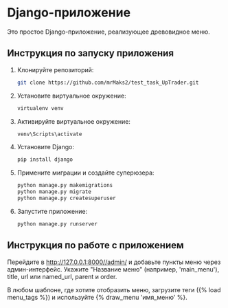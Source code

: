 # Django-приложение

Это простое Django-приложение, реализующее древовидное меню.

## Инструкция по запуску приложения

1.  Клонируйте репозиторий:

    ```bash
    git clone https://github.com/mrMaks2/test_task_UpTrader.git
    ```

2.  Установите виртуальное окружение:

    ```bash
    virtualenv venv
    ```

3.  Активируйте виртуальное окружение:

    ```bash
    venv\Scripts\activate
    ```

4.  Установите Django:

    ```bash
    pip install django
    ```

5.  Примените миграции и создайте суперюзера:

    ```bash
    python manage.py makemigrations
    python manage.py migrate
    python manage.py createsuperuser
    ```

6.  Запустите приложение:

    ```bash
    python manage.py runserver
    ```
    
## Инструкция по работе с приложением

Перейдите в http://127.0.0.1:8000//admin/ и добавьте пункты меню через админ-интерфейс. 
Укажите "Название меню" (например, 'main_menu'), title, url или named_url, parent и order.

В любом шаблоне, где хотите отобразить меню, загрузите теги ({% load menu_tags %}) 
и используйте {% draw_menu 'имя_меню' %}.
